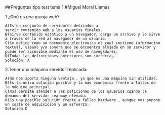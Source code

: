 ##Preguntas tipo test tema 1
#Miguel Moral Llamas

1.¿Qué es una granja web?

	A)Es un conjunto de servidores dedicados a
	servir contenido web a los usuarios finales.
	B)Sirve contenido estático a un navegador, carga un archivo y lo sirve a través de la red al navegador de un usuario.
	C)Se define como un documento electrónico el cual contiene información textual, visual y/o sonora que se encuentra alojado en un servidor y puede ser accesible mediante el uso de navegadores.
	D)Todas las definiciones anteriores son correctas.
	Solución: A
	
2.Tener una máquina servidor replicada:

	A)No nos aporta ninguna ventaja , ya que es una máquina sin utilidad.
	B)Es la única solución posible y la más económica frente a fallos de la máquina principal.
	C)Nos permite atender a las peticiones de los usuarios cuando la demanda del servidor sea muy elevada.
	D)Es una posible solución frente a fallos hardware , aunque nos supone un coste de adquisición y un esfuerzo.
	Solución:D
	